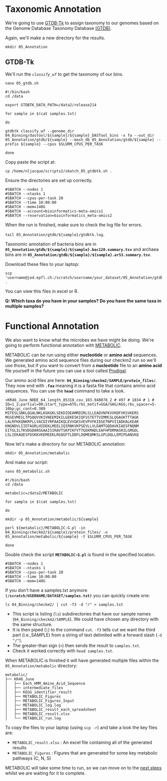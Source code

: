 # Taxonomic Annotation
We're going to use [GTDB-Tk](https://github.com/Ecogenomics/GTDBTk) to assign taxonomy to our genomes based on the Genome Database Taxonomy Database [(GTDB)](https://gtdb.ecogenomic.org).

Again, we'll make a new directory for the results.

`mkdir 05_Annotation`

## GTDB-Tk

We'll run the *`classify_wf`* to get the taxonomy of our bins.

```
nano 05_gtdb.sh
```

```
#!/bin/bash
cd /data

export GTDBTK_DATA_PATH=/data2/release214

for sample in $(cat samples.txt)

do

gtdbtk classify_wf --genome_dir 04_Binning/dastool/${sample}/${sample}_DASTool_bins -x fa --out_dir 05_Annotation/gtdb/${sample} --mash_db 05_Annotation/gtdb/${sample} --prefix ${sample} --cpus $SLURM_CPUS_PER_TASK

done
```
Copy paste the script at:

```
cp /home/nljacque/scripts2/sbatch_05_gtdbtk.sh .
```

Ensure the directories are set up correctly.

```
#SBATCH --nodes 1
#SBATCH --ntasks 1
#SBATCH --cpus-per-task 20
#SBATCH --time 10:00:00
#SBATCH --mem=140G
#SBATCH --account=bioinformatics-meta-omics1
#SBATCH --reservation=bioinformatics_meta-omics2

```

When the run is finished, make sure to check the log file for errors.

`tail 05_Annotation/gtdb/${sample}/gtdbtk.log`.

Taxonomic annotation of bacteria bins are in **`05_Annotation/gtdb/${sample}/${sample}.bac120.summary.tsv`** and archaea bins are in **`05_Annotation/gtdb/${sample}/${sample}.ar53.summary.tsv`**.

Download these files to your laptop:

```
scp 'username@jed.epfl.ch:/scratch/username/your_dataset/05_Annotation/gtdb/*summary.tsv' .
```
You can view this files in excel or R. 

**Q: Which taxa do you have in your samples? Do you have the same taxa in multiple samples?**

# Functional Annotation
We also want to know what the microbes we have might be doing. We're going to perform functional annotation with [METABOLIC](https://github.com/AnantharamanLab/METABOLIC).

METABOLIC can be run using either **nucleotide** or **amino acid** sequences. We generated amino acid sequence files during our checkm2 run so we'll use those, but if you want to convert from a **nucleotide** file to an **amino acid** file yourself in the future you can use a tool called [Prodigal](https://github.com/hyattpd/Prodigal/tree/GoogleImport).

Our amino acid files are here:
**`04_Binning/checkm2/SAMPLE/protein_files/`**. They now end with **`.faa`** meaning it is a fasta file that contains amino acid sequences. You can use the **`head`** command to take a look.

```
>KR46_June_NODE_64_length_85318_cov_103.948078_2 # 497 # 1834 # 1 # ID=1_2;partial=00;start_type=ATG;rbs_motif=GGA/GAG/AGG;rbs_spacer=5-10bp;gc_cont=0.389
MIFESLSNKLQGALNKLKGKGKLSEKDIDEAMRDIRLSLLEADVNFKVVKDFVKSVKERS
MGSEVMESLTPGQQVVKIVNEEMIKILGEKESKIQFSSTETTVIMMCGLQGAGKTTTAGK
LALRFKKQNKRPLLVACDIYRPAAIKQLEVVGKSVEVPVFKIEGETNPVIIADKALKEAR
KNGNDVLIIDTAGRLHIDEKLMEELIQIRNKVKPSEVLLVLDAMTGQDAVKIAESFNQNM
EITGLILTKVDGDARGGAAISIRAVTSKPIKFVTTGEKMADLEAFHPDRMASRILGMGDL
LSLIEKAQESFDSKKVKEMEEKLRGQGFTLDDFLDQMEQMKSLGPLDQLLEMIPGANSKQ
```

Now let's make a directory for our METABOLIC annotation:
```
mkdir 05_Annotation/metabolic
```

And make our script:
```
nano 05_metabolic.sh
```

```
#!/bin/bash
cd /data

metabolic=/data2/METABOLIC

for sample in $(cat samples.txt)

do

mkdir -p 05_Annotation/metabolic/${sample}

perl ${metabolic}/METABOLIC-G.pl -in 04_Binning/checkm2/${sample}/protein_files/ -o 05_Annotation/metabolic/${sample} -t $SLURM_CPUS_PER_TASK

done
```

Double check the script **`METABOLIC-G.pl`** is found in the specified location.

```
#SBATCH --nodes 1
#SBATCH --ntasks 1
#SBATCH --cpus-per-task 20
#SBATCH --time 10:00:00
#SBATCH --mem=140G
```

If you don't have a samples.txt anymore **`(/scratch/USERNAME/DATASET/samples.txt)`** you can quickly create one:

```
ls 04_Binning/checkm2/ | cut -f3 -d "/" > samples.txt
```

* This script is listing (`ls`) subdirectories that have our sample names (`04_Binning/checkm2/SAMPLE`). We could have chosen any directory with the same structure.
* It is then piped (`|`) to the command `cut`. `-f3` tells cut we want the third part (i.e.,SAMPLE) from a string of text delimited with a forward slash (`-d "/"`).
* The greater-than sign (`>`) then sends the result to `samples.txt`.
* Check it worked correctly with `head samples.txt`.

When METABOLIC is finished it will have generated multiple files within the `05_Annotation/metabolic` directory:
```
metabolic/
├── KR46_June
│   ├── Each_HMM_Amino_Acid_Sequence
│   ├── intermediate_files
│   ├── KEGG_identifier_result
│   ├── METABOLIC_Figures
│   ├── METABOLIC_Figures_Input
│   ├── METABOLIC_log.log
│   ├── METABOLIC_result_each_spreadsheet
│   ├── METABOLIC_result.xlsx
│   └── METABOLIC_run.log
```

To copy the files to your laptop (using `scp -r`) and take a look the key files are:
* `METABOLIC_result.xlsx` : An excel file containing all of the generated results
* `METABOLIC_Figures` : Figures that are generated for some key metabolic pathways (C, N, S)

METABOLIC will take some time to run, so we can move on to the [next steps](06_Representative_MAGs.md) whilst we are waiting for it to complete.

